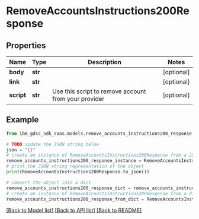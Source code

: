# RemoveAccountsInstructions200Response


## Properties

Name | Type | Description | Notes
------------ | ------------- | ------------- | -------------
**body** | **str** |  | [optional] 
**link** | **str** |  | [optional] 
**script** | **str** | Use this script to remove account from your provider | [optional] 

## Example

```python
from ibm_gdsc_sdk_saas.models.remove_accounts_instructions200_response import RemoveAccountsInstructions200Response

# TODO update the JSON string below
json = "{}"
# create an instance of RemoveAccountsInstructions200Response from a JSON string
remove_accounts_instructions200_response_instance = RemoveAccountsInstructions200Response.from_json(json)
# print the JSON string representation of the object
print(RemoveAccountsInstructions200Response.to_json())

# convert the object into a dict
remove_accounts_instructions200_response_dict = remove_accounts_instructions200_response_instance.to_dict()
# create an instance of RemoveAccountsInstructions200Response from a dict
remove_accounts_instructions200_response_from_dict = RemoveAccountsInstructions200Response.from_dict(remove_accounts_instructions200_response_dict)
```
[[Back to Model list]](../README.md#documentation-for-models) [[Back to API list]](../README.md#documentation-for-api-endpoints) [[Back to README]](../README.md)


